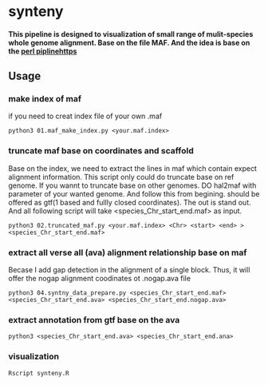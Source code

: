 # synteny

#### This pipeline is designed to visualization of small range of mulit-species whole genome alignment. Base on the file MAF. And the idea is base on the [perl piplinehttps](http://github.com/Secretloong/Cactus_Alignments_Tools)

## Usage 

### make index of maf
if you need to creat index file of your own .maf
```shell
python3 01.maf_make_index.py <your.maf.index>
```
### truncate maf base on coordinates and scaffold
Base on the index, we need to extract the lines in maf which contain expect alignment information. This script only could do truncate base on ref genome. If you wannt to truncate base on other genomes. DO hal2maf with parameter of your wanted genome. And follow this from begining. <start> <end> should be offered as gtf(1 based and fullly closed coordinates). The out is stand out. And all following script will take <species_Chr_start_end.maf> as input.
```shell
python3 02.truncated_maf.py <your.maf.index> <Chr> <start> <end> > <species_Chr_start_end.maf>
```
### extract all verse all (ava) alignment relationship base on maf
Becase I add gap detection in the alignment of a single block. Thus, it will offer the nogap alignment coodinates ot .nogap.ava file
```shell
python3 04.syntny_data_prepare.py <species_Chr_start_end.maf> <species_Chr_start_end.ava> <species_Chr_start_end.nogap.ava>
 ```
### extract annotation from gtf base on the ava
```shell
python3 <species_Chr_start_end.ava> <species_Chr_start_end.ana>
```
### visualization
```shell
Rscript synteny.R
```
